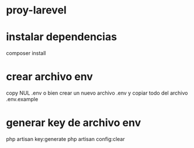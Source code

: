 # proy-larevel

# instalar dependencias 
  composer install
# crear archivo env 
  copy NUL .env o bien crear un nuevo archivo .env y copiar todo del archivo .env.example 
  
# generar key de archivo env
  php artisan key:generate
  php artisan config:clear
  
